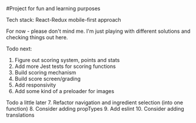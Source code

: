 #Project for fun and learning purposes

Tech stack: React-Redux
mobile-first approach

For now - please don't mind me.
I'm just playing with different solutions and checking things out here.

Todo next:
1. Figure out scoring system, points and stats
2. Add more Jest tests for scoring functions
3. Build scoring mechanism
4. Build score screen/grading
5. Add responsivity
6. Add some kind of a preloader for images

Todo a little later
7. Refactor navigation and ingredient selection (into one function)
8. Consider adding propTypes
9. Add eslint
10. Consider adding translations